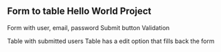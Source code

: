 ## Form to table Hello World Project

Form with user, email, password
Submit button
Validation

Table with submitted users
Table has a edit option that fills back the form